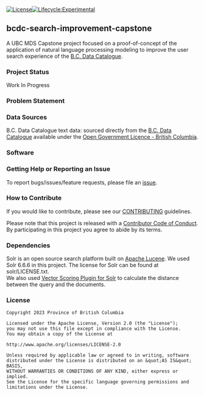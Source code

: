 <!-- badges: start -->

[![License](https://img.shields.io/badge/License-Apache%202.0-blue.svg)](https://opensource.org/license/apache-2-0/)[![Lifecycle:Experimental](https://img.shields.io/badge/Lifecycle-Experimental-339999)](https://github.com/bcgov/repomountie/blob/master/doc/lifecycle-badges.md)

<!-- badges: end -->

## bcdc-search-improvement-capstone

A UBC MDS Capstone project focused on a proof-of-concept of the application of natural language processing modeling to improve the user search experience of the [B.C. Data Catalogue](https://catalogue.data.gov.bc.ca/datasets).

### Project Status
Work In Progress

### Problem Statement

### Data Sources
B.C. Data Catalogue text data: sourced directly from the [B.C. Data Catalogue](https://catalogue.data.gov.bc.ca/dataset/bc-data-catalogue-content) available under the [Open Government Licence - British Columbia](https://www2.gov.bc.ca/gov/content/data/open-data/open-government-licence-bc).

### Software

### Getting Help or Reporting an Issue

To report bugs/issues/feature requests, please file an [issue](https://github.com/bcgov/bcdc-search-improvement-capstone/issues/).

### How to Contribute

If you would like to contribute, please see our [CONTRIBUTING](CONTRIBUTING.md) guidelines.

Please note that this project is released with a [Contributor Code of Conduct](CODE_OF_CONDUCT.md). By participating in this project you agree to abide by its terms.

### Dependencies
Solr is an open source search platform built on [Apache Lucene](https://lucene.apache.org/). We used Solr 6.6.6 in this project. The license for Solr can be found at solr/LICENSE.txt.\
We also used [Vector Scoring Plugin for Solr](https://github.com/saaay71/solr-vector-scoring) to calculate the distance between the query and the documents.

### License

```
Copyright 2023 Province of British Columbia

Licensed under the Apache License, Version 2.0 (the "License");
you may not use this file except in compliance with the License.
You may obtain a copy of the License at

http://www.apache.org/licenses/LICENSE-2.0

Unless required by applicable law or agreed to in writing, software distributed under the License is distributed on an &quot;AS IS&quot; BASIS,
WITHOUT WARRANTIES OR CONDITIONS OF ANY KIND, either express or implied.
See the License for the specific language governing permissions and limitations under the License.
```
